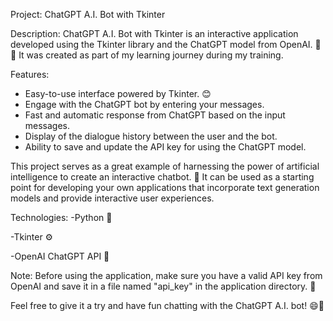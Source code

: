 Project: ChatGPT A.I. Bot with Tkinter

Description:
ChatGPT A.I. Bot with Tkinter is an interactive application developed using the Tkinter library and the ChatGPT model from OpenAI. 🤖💬 It was created as part of my learning journey during my training.

Features:
- Easy-to-use interface powered by Tkinter. 😊
- Engage with the ChatGPT bot by entering your messages.
- Fast and automatic response from ChatGPT based on the input messages.
- Display of the dialogue history between the user and the bot.
- Ability to save and update the API key for using the ChatGPT model.

This project serves as a great example of harnessing the power of artificial intelligence to create an interactive chatbot. 🚀 It can be used as a starting point for developing your own applications that incorporate text generation models and provide interactive user experiences.

Technologies:
-Python 🐍

-Tkinter ⚙️

-OpenAI ChatGPT API 🚀


Note: Before using the application, make sure you have a valid API key from OpenAI and save it in a file named "api_key" in the application directory. 🔑

Feel free to give it a try and have fun chatting with the ChatGPT A.I. bot! 😄💬
